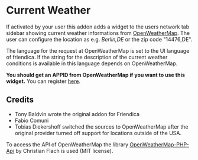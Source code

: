 Current Weather
===============

If activated by your user this addon adds a widget to the users network tab
sidebar showing current weather informations from
[OpenWeatherMap](http://openweathermap.org). The user can configure the
location as e.g. *Berlin,DE* or the zip code "14476,DE".

The language for the request at OpenWeatherMap is set to the UI language of
friendica. If the string for the description of the current weather conditions
is available in this language depends on OpenWeatherMap.

**You should get an APPID from OpenWeatherMap if you want to use this widget.**
You can register [here](http://openweathermap.org/register).

Credits
-------

* Tony Baldvin wrote the original addon for Friendica
* Fabio Comuni
* Tobias Diekershoff switched the sources to OpenWeatherMap after the original
  provider turned off support for locations outside of the USA.

To access the API of OpenWeatherMap the library
[OpenWeatherMap-PHP-Api](https://github.com/cmfcmf/OpenWeatherMap-PHP-Api) by
Christian Flach is used (MIT license).

